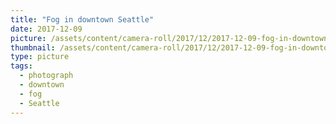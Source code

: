 ```yaml
---
title: "Fog in downtown Seattle"
date: 2017-12-09
picture: /assets/content/camera-roll/2017/12/2017-12-09-fog-in-downtown-seattle/20171209_174659646_iOS.jpg
thumbnail: /assets/content/camera-roll/2017/12/2017-12-09-fog-in-downtown-seattle/20171209_174659646_iOS-thumbnail.jpg
type: picture
tags:
  - photograph
  - downtown
  - fog
  - Seattle
---
```

